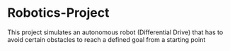 # Robotics-Project
This project simulates an autonomous robot (Differential Drive) that has to avoid certain obstacles to reach a defined goal from a starting point
